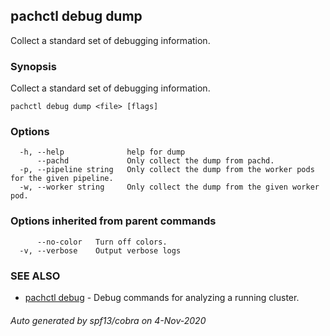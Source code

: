 ## pachctl debug dump

Collect a standard set of debugging information.

### Synopsis

Collect a standard set of debugging information.

```
pachctl debug dump <file> [flags]
```

### Options

```
  -h, --help              help for dump
      --pachd             Only collect the dump from pachd.
  -p, --pipeline string   Only collect the dump from the worker pods for the given pipeline.
  -w, --worker string     Only collect the dump from the given worker pod.
```

### Options inherited from parent commands

```
      --no-color   Turn off colors.
  -v, --verbose    Output verbose logs
```

### SEE ALSO

* [pachctl debug](pachctl_debug.md)	 - Debug commands for analyzing a running cluster.

###### Auto generated by spf13/cobra on 4-Nov-2020
